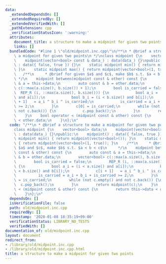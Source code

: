 ```yaml
---
data:
  _extendedDependsOn: []
  _extendedRequiredBy: []
  _extendedVerifiedWith: []
  _pathExtension: cpp
  _verificationStatusIcon: ':warning:'
  attributes:
    document_title: a structure to make a midpoint for given two points
    links: []
  bundledCode: "#line 1 \"old/midpoint.inc.cpp\"\n/**\n * @brief a structure to make\
    \ a midpoint for given two points\n */\nclass midpoint {\n    vector<bool> data;\n\
    \    midpoint(vector<bool> const & data_) : data(data_) {}\npublic:\n    midpoint()\
    \ : data({ false, true }) {}\n    static midpoint min() { return midpoint(vector<bool>());\
    \ }\n    static midpoint max() { return midpoint(vector<bool>(1, true)); }\n \
    \   /**\n     * @brief for given $a$ and $c$, make $b$ s.t. $a < b < c$\n    \
    \ */\n    midpoint between(midpoint const & other) const {\n        auto const\
    \ & a = this->data;\n        auto const & b = other.data;\n        vector<bool>\
    \ c(::max(a.size(), b.size()) + 1);\n        bool is_carried = false;\n      \
    \  REP_R (i, ::max(a.size(), b.size())) {\n            bool a_i = (i < a.size()\
    \ and a[i]);\n            bool b_i = (i < b.size() and b[i]);\n            c[i\
    \ + 1]   = a_i ^ b_i ^ is_carried;\n            is_carried = a_i + b_i + is_carried\
    \ >= 2;\n        }\n        c[0] = is_carried;\n        while (not c.empty() and\
    \ not c.back()) {\n            c.pop_back();\n        }\n        return midpoint(c);\n\
    \    }\n    bool operator < (midpoint const & other) const {\n        return this->data\
    \ < other.data;\n    }\n};\n"
  code: "/**\n * @brief a structure to make a midpoint for given two points\n */\n\
    class midpoint {\n    vector<bool> data;\n    midpoint(vector<bool> const & data_)\
    \ : data(data_) {}\npublic:\n    midpoint() : data({ false, true }) {}\n    static\
    \ midpoint min() { return midpoint(vector<bool>()); }\n    static midpoint max()\
    \ { return midpoint(vector<bool>(1, true)); }\n    /**\n     * @brief for given\
    \ $a$ and $c$, make $b$ s.t. $a < b < c$\n     */\n    midpoint between(midpoint\
    \ const & other) const {\n        auto const & a = this->data;\n        auto const\
    \ & b = other.data;\n        vector<bool> c(::max(a.size(), b.size()) + 1);\n\
    \        bool is_carried = false;\n        REP_R (i, ::max(a.size(), b.size()))\
    \ {\n            bool a_i = (i < a.size() and a[i]);\n            bool b_i = (i\
    \ < b.size() and b[i]);\n            c[i + 1]   = a_i ^ b_i ^ is_carried;\n  \
    \          is_carried = a_i + b_i + is_carried >= 2;\n        }\n        c[0]\
    \ = is_carried;\n        while (not c.empty() and not c.back()) {\n          \
    \  c.pop_back();\n        }\n        return midpoint(c);\n    }\n    bool operator\
    \ < (midpoint const & other) const {\n        return this->data < other.data;\n\
    \    }\n};\n"
  dependsOn: []
  isVerificationFile: false
  path: old/midpoint.inc.cpp
  requiredBy: []
  timestamp: '2020-01-08 18:35:19+09:00'
  verificationStatus: LIBRARY_NO_TESTS
  verifiedWith: []
documentation_of: old/midpoint.inc.cpp
layout: document
redirect_from:
- /library/old/midpoint.inc.cpp
- /library/old/midpoint.inc.cpp.html
title: a structure to make a midpoint for given two points
---
```

